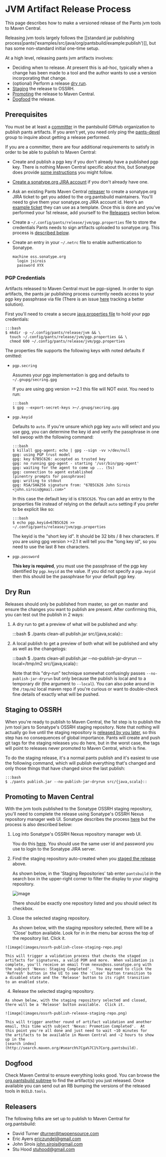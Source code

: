 # JVM Artifact Release Process #

This page describes how to make a versioned release of the Pants jvm
tools to Maven Central.

Releasing jvm tools largely follows the
[[standard jar publishing process|pants('examples/src/java/org/pantsbuild/example:publish')]], but has
some non-standard initial one-time setup.

At a high level, releasing pants jvm artifacts involves:

  - Deciding when to release.
    At present this is ad-hoc, typically when
    a change has been made to a tool and the author wants to use a
    version incorporating that change.
  - (optional) Perform a release [dry run](#dry-run).
  - [Staging](#staging-to-ossrh) the release to OSSRH.
  - [Promoting](#promoting-to-maven-central) the release to Maven Central.
  - [Dogfood](#dogfood) the release.

## Prerequisites ##

You must be at least a
[committer](https://github.com/orgs/pantsbuild/teams/committers) in
the pantsbuild GitHub organization to publish pants artifacts.  If you
aren't yet, you need only ping the
[pants-devel](https://groups.google.com/forum/#!forum/pants-devel)
group to inquire about getting a release performed.

If you are a committer, there are four additional requirements to
satisfy in order to be able to publish to Maven Central:

  - Create and publish a pgp key if you don't already have a published
    pgp key. There is nothing Maven Central specific about this, but
    Sonatype does provide
    [some instructions](http://central.sonatype.org/pages/working-with-pgp-signatures.html)
    you might follow.

  - [Create a sonatype.org JIRA account](https://issues.sonatype.org/secure/Signup!default.jspa)
    if you don't already have one.

  - Ask an existing Pants Maven Central [releaser](#releasers) to
    create a sonatype.org JIRA ticket to get you added to the
    org.pantsbuild maintainers.  You'll need to give them your
    sonatype.org JIRA account id. Here's an
    [example ticket](https://issues.sonatype.org/browse/OSSRH-12754)
    they can use as a template.  Once this is done and you've performed
    your 1st release, add yourself to the [Releasers](#releasers)
    section below.

  - Create a `~/.config/pants/release/jvm/pgp.properties` file to store the
    credentials Pants needs to sign artifacts uploaded to sonatype.org.
    This process is [described below](#pgp-credentials).

  - Create an entry in your `~/.netrc` file to enable authentication to Sonatype.

        machine oss.sonatype.org
          login jsirois
          password XYX

### PGP Credentials ###

Artifacts released to Maven Central must be pgp-signed.  In order to
sign artifacts, the pants jar publishing process currently needs access
to your pgp key passphrase via file (There is an issue
[here](https://github.com/pantsbuild/pants/issues/1407) tracking a better
solution).

First you'll need to create a secure
[java properties file](https://docs.oracle.com/javase/6/docs/api/java/util/Properties.html#load(java.io.Reader))
to hold your pgp credentials:

    :::bash
    $ mkdir -p ~/.config/pants/release/jvm && \
      touch ~/.config/pants/release/jvm/pgp.properties && \
      chmod 600 ~/.config/pants/release/jvm/pgp.properties

The properties file supports the following keys with noted defaults if omitted:

  - `pgp.secring`

    Assumes your pgp implementation is gpg and defaults to `~/.gnupg/secring.gpg`

    If you are using gpg version >=2.1 this file will NOT exist.  You need to run:

        :::bash
        $ gpg --export-secret-keys >~/.gnupg/secring.gpg

  - `pgp.keyid`

    Defaults to `auto`.  If you're unsure which pgp key `auto` will
    select and you use gpg, you can determine the key id and verify the
    passphrase in one fell swoop with the following command:

        :::bash
        $ killall gpg-agent; echo | gpg --sign -vv >/dev/null
        gpg: using PGP trust model
        gpg: key 67B5C626: accepted as trusted key
        gpg: no running gpg-agent - starting '/usr/bin/gpg-agent'
        gpg: waiting for the agent to come up ... (5s)
        gpg: connection to agent established
        [pinentry prompts for passphrase]
        gpg: writing to stdout
        gpg: RSA/SHA256 signature from: "67B5C626 John Sirois <john.sirois@gmail.com>"

    In this case the default key id is `67B5C626`.  You can add an entry
    to the properties file instead of relying on the default `auto`
    setting if you prefer to be explicit like so:

        :::bash
        $ echo pgp.keyid=67B5C626 >> ~/.config/pants/release/jvm/pgp.properties

    The keyid is the "short key id".  It should be 32 bits / 8 hex characters.  If you are
    using gpg version >=2.1 it will tell you the "long key id", so you need to use the
    last 8 hex characters.

  - `pgp.password`

    **This key is required**, you must use the passphrase of the pgp
    key identified by `pgp.keyid` as the value.  If you did not specify
    a `pgp.keyid` then this should be the passphrase for your default
    pgp key.

## Dry Run ##

Releases should only be published from master, so get on master and
ensure the changes you want to publish are present. After confirming
this, you can test out the publish in 2 ways:

  1. A dry run to get a preview of what will be published and why:

        :::bash
        $ ./pants clean-all publish.jar src/{java,scala}::

  2. A local publish to get a preview of both what will be published
     and why as well as the changelogs:

        :::bash
        $ ./pants clean-all publish.jar --no-publish-jar-dryrun --local=/tmp/m2 src/{java,scala}::

     Note that this "dry-run" technique somewhat confusingly passes
     `--no-publish-jar-dryrun` but only because the publish is local and to a
     temporary dir (the argument to `--local`).  You can also poke
     around in the `/tmp/m2` local maven repo if you're curious or want
     to double-check fine details of exactly what will be pushed.

## Staging to OSSRH ##

When you're ready to publish to Maven Central, the 1st step is to
publish the jvm tool jars to Sonatype's OSSRH staging repository.  Note
that nothing will actually go live until the staging repository is
[released by you later](#promoting-to-maven-central), so this step has
no consequences of global importance.  Pants will create and push git
tags for the staging releases you do here, but in the worst case, the
tags will point to releases never promoted to Maven Central, which is
fine.

To do the staging release, it's a normal pants publish and it's easiest
to use the following command, which will publish everything that's
changed and only those things that have changed since the last publish:

    :::bash
    $ ./pants publish.jar --no-publish-jar-dryrun src/{java,scala}::

## Promoting to Maven Central ##

With the jvm tools published to the Sonatype OSSRH staging repository,
you'll need to complete the release using Sonatype's OSSRH Nexus
repository manager web UI.  Sonatype describes the process
[here](http://central.sonatype.org/pages/releasing-the-deployment.html)
but the process is also described below:

  1. Log into Sonatype's OSSRH Nexus repository manager web UI.

     You do this [here](https://oss.sonatype.org/#stagingRepositories).
     You should use the same user id and password you use to login
     to the Sonatype JIRA server.

  2. Find the staging repository auto-created when you
     [staged the release](#staging-to-ossrh) above.

     As shown below, in the 'Staging Repositories' tab enter
     `pantsbuild` in the search box in the upper-right corner to filter
     the display to your staging repository.

     ![image](images/ossrh-publish-find-staging-repo.png)

     There should be exactly one repository listed and you should
     select its checkbox.

  3. Close the selected staging repository.

     As shown below, with the staging repository selected, there will
     be a 'Close' button available.  Look for in in the menu bar across
     the top of the repository list.  Click it.

    ![image](images/ossrh-publish-close-staging-repo.png)

    This will trigger a validation process that checks the staged
    artifacts for signatures, a valid POM and more.  When validation is
    complete, you'll receive an email from nexus@oss.sonatype.org with
    the subject 'Nexus: Staging Completed'.  You may need to click the
    'Refresh' button in the UI to see the 'Close' button transition to
    a disabled state and the 'Release' button to its right transition
    to an enabled state.

  4. Release the selected staging repository.

    As shown below, with the staging repository selected and closed,
    there will be a 'Release' button available.  Click it.

    ![image](images/ossrh-publish-release-staging-repo.png)

    This will trigger another round of artifact validation and another
    email, this time with subject 'Nexus: Promotion Completed'.  At
    this point you're all done and just need to wait ~10 minutes for
    the artifacts to be available in Maven Central and ~2 hours to show
    up in the
    [search index](http://search.maven.org/#search%7Cga%7C1%7Corg.pantsbuild).

## Dogfood ##

Check Maven Central to ensure everything looks good. You can browse the
[org.pantsbuild subtree](https://repo1.maven.org/maven2/org/pantsbuild)
to find the artifact(s) you just released.  Once available you can send
out an RB bumping the versions of the released tools in `BUILD.tools`.

## Releasers ##

The following folks are set up to publish to Maven Central for
org.pantsbuild:

- David Turner <dturner@twopensource.com>
- Eric Ayers <ericzundel@gmail.com>
- John Sirois <john.sirois@gmail.com>
- Stu Hood <stuhood@gmail.com>
